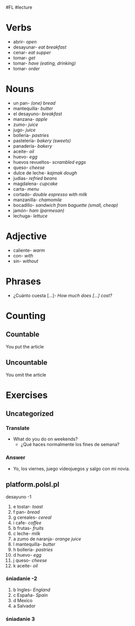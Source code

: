 #FL #lecture 

# Verbs
- abrir- *open*
- desayunar- *eat breakfast*
- cenar- *eat supper*
- tomar- *get*
- tomar- *have (eating, drinking)*
- tomar- *order*

# Nouns
- un pan- *(one) bread*
- mantequilla- *butter*
- el desayuno- *breakfast*
- manzana- *apple*
- zumo- *juice*
- jugo- *juice*
- bollería- *pastries*
- pastelería- *bakery (sweets)*
- panadería- *bakery*
- aceite- *oil*
- huevo- *egg*
- huevos revueltos- *scrambled eggs*
- queso- *cheese*
- dulce de leche- *kajmak dough*
- judías- *refried beans*
- magdalena- *cupcake*
- carta- *menu*
- cortado- *double espresso with milk*
- manzanilla- *chamomile*
- bocadillo- *sandwich from baguette (small, cheap)*
- jamón- *ham (parmesan)*
- lechuga- *lettuce*

# Adjective
- caliente- *warm*
- con- *with*
- sin- *without*

# Phrases
- ¿Cuánto cuesta \[...]- *How much does \[...] cost?*

# Counting
## Countable
You put the article

## Uncountable
You omit the article

# Exercises
## Uncategorized
### Translate
- What do you do on weekends?
	- ¿Qué haces normalmente los fines de semana?

### Answer
- Yo, los viernes, juego videojuegos y salgo con mi novia.

## platform.polsl.pl
desayuno -1
1. e tostar- *toast*
2. f pan- *bread*
3. g cereales- *cereal*
4. i cafe- *coffee*
5. b frutas- *fruits*
6. c leche- *milk*
7. a zumo de naranja- *orange juice*
8. l mantequilla- *butter*
9. h bollería- *pastries*
10. d huevo- *egg*
11. j queso- *cheese*
12. k aceite- *oil*

### śniadanie -2
1. b Ingles- *England*
2. c España- *Spain*
3. d Mexico
4. a Salvador

### śniadanie 3
#### 